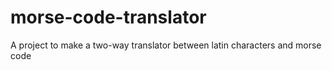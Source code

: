 # morse-code-translator
A project to make a two-way translator between latin characters and morse code
